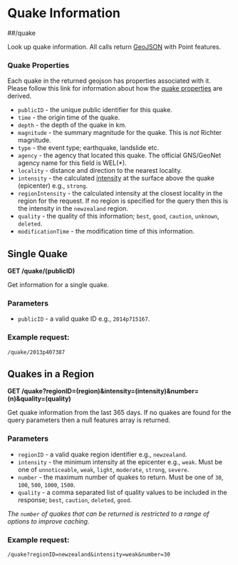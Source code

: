 # Quake Information

##/quake

 Look up quake information.  All calls return [GeoJSON](http://geojson.org/) with Point features.

### Quake Properties

 Each quake in the returned geojson has properties associated with it.
 Please follow this link for information about how the [quake properties](http://info.geonet.org.nz/x/J4IW) are derived.

 * `publicID` - the unique public identifier for this quake.
 * `time` - the origin time of the quake.
 * `depth` - the depth of the quake in km.
 * `magnitude` - the summary magnitude for the quake.  This is *not* Richter magnitude.
 * `type` - the event type; earthquake, landslide etc.
 * `agency` - the agency that located this quake.  The official GNS/GeoNet agency name for this field is WEL(*).
 * `locality` - distance and direction to the nearest locality.
 * `intensity` - the calculated [intensity](http://info.geonet.org.nz/x/b4Ih) at the surface above the quake (epicenter) e.g., `strong`.
 * `regionIntensity` - the calculated intensity at the closest locality in the region for the request.  If no region is specified for the query then this is the intensity in the `newzealand` region.
 * `quality` - the quality of this information; `best`, `good`, `caution`, `unknown`, `deleted`.
 * `modificationTime` - the modification time of this information.
## Single Quake

  **GET /quake/(publicID)**

 Get information for a single quake.

### Parameters

 * `publicID` - a valid quake ID e.g., `2014p715167`.

### Example request:

 `/quake/2013p407387`

## Quakes in a Region

 **GET /quake?regionID=(region)&intensity=(intensity)&number=(n)&quality=(quality)**

 Get quake information from the last 365 days.
 If no quakes are found for the query parameters then a null features array is returned.

### Parameters

 * `regionID` - a valid quake region identifier e.g., `newzealand`.
 * `intensity` - the minimum intensity at the epicenter e.g., `weak`.  Must be one of `unnoticeable`, `weak`, `light`, `moderate`, `strong`, `severe`.
 * `number` - the maximum number of quakes to return.  Must be one of `30`, `100`, `500`, `1000`, `1500`.
 * `quality` - a comma separated list of quality values to be included in the response; `best`, `caution`, `deleted`, `good`.

 *The `number` of quakes that can be returned is restricted to a range of options to improve caching.*

### Example request:

 `/quake?regionID=newzealand&intensity=weak&number=30`

